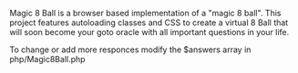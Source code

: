 Magic 8 Ball is a browser based implementation of a "magic 8 ball". 
This project features autoloading classes and CSS to create a virtual 8 Ball that will soon become your goto oracle with all important questions in your life.

 To change or add more responces modify the $answers array in php/Magic8Ball.php
